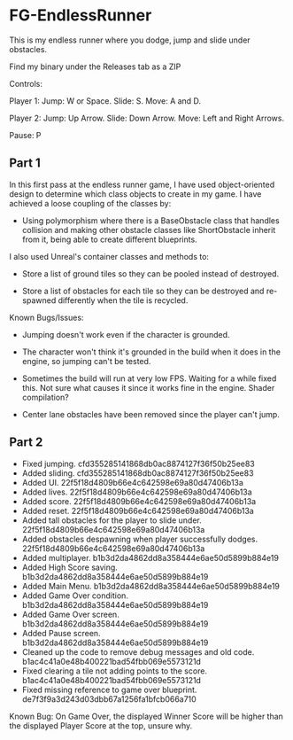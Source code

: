 # FG-EndlessRunner

This is my endless runner where you dodge, jump and slide under obstacles.

Find my binary under the Releases tab as a ZIP

Controls:

Player 1:
Jump: W or Space.
Slide: S.
Move: A and D.

Player 2:
Jump: Up Arrow.
Slide: Down Arrow.
Move: Left and Right Arrows.

Pause: P

## Part 1

In this first pass at the endless runner game, I have used object-oriented design to determine which class objects to create in my game. I have achieved a loose coupling of the classes by:

- Using polymorphism where there is a BaseObstacle class that handles collision and making other obstacle classes like ShortObstacle inherit from it, being able to create different blueprints.

I also used Unreal's container classes and methods to:

- Store a list of ground tiles so they can be pooled instead of destroyed.

- Store a list of obstacles for each tile so they can be destroyed and re-spawned differently when the tile is recycled.

Known Bugs/Issues:

- Jumping doesn't work even if the character is grounded.

- The character won't think it's grounded in the build when it does in the engine, so jumping can't be tested.

- Sometimes the build will run at very low FPS. Waiting for a while fixed this. Not sure what causes it since it works fine in the engine. Shader compilation?

- Center lane obstacles have been removed since the player can't jump.

## Part 2

- Fixed jumping. cfd355285141868db0ac8874127f36f50b25ee83
- Added sliding. cfd355285141868db0ac8874127f36f50b25ee83
- Added UI. 22f5f18d4809b66e4c642598e69a80d47406b13a
- Added lives. 22f5f18d4809b66e4c642598e69a80d47406b13a
- Added score. 22f5f18d4809b66e4c642598e69a80d47406b13a
- Added reset. 22f5f18d4809b66e4c642598e69a80d47406b13a
- Added tall obstacles for the player to slide under. 22f5f18d4809b66e4c642598e69a80d47406b13a
- Added obstacles despawning when player successfully dodges. 22f5f18d4809b66e4c642598e69a80d47406b13a
- Added multiplayer. b1b3d2da4862dd8a358444e6ae50d5899b884e19
- Added High Score saving. b1b3d2da4862dd8a358444e6ae50d5899b884e19
- Added Main Menu. b1b3d2da4862dd8a358444e6ae50d5899b884e19
- Added Game Over condition. b1b3d2da4862dd8a358444e6ae50d5899b884e19
- Added Game Over screen. b1b3d2da4862dd8a358444e6ae50d5899b884e19
- Added Pause screen. b1b3d2da4862dd8a358444e6ae50d5899b884e19
- Cleaned up the code to remove debug messages and old code. b1ac4c41a0e48b400221bad54fbb069e5573121d
- Fixed clearing a tile not adding points to the score. b1ac4c41a0e48b400221bad54fbb069e5573121d
- Fixed missing reference to game over blueprint. de7f3f9a3d243d03dbb67a1256fa1bfcb066a710

Known Bug: On Game Over, the displayed Winner Score will be higher than the displayed Player Score at the top, unsure why.
